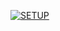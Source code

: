 [![SETUP](https://raw.githubusercontent.com/terror-boy/White/master/image/logo.jpg)](https://github.com/terror-boy/WhiteDevil)
